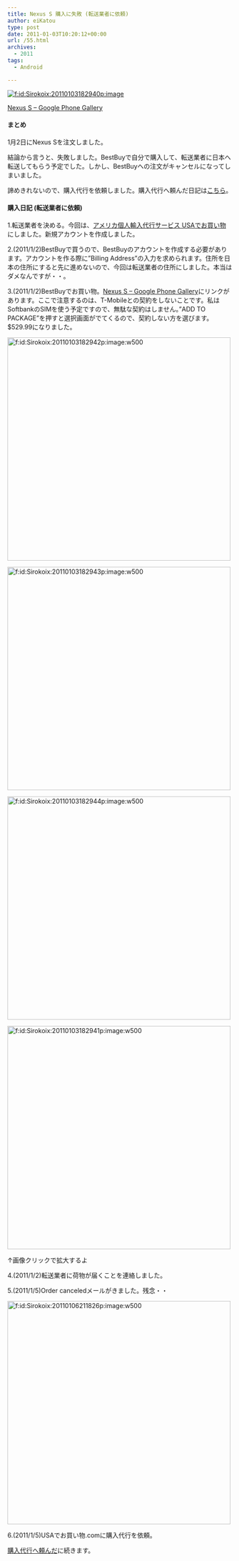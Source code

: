 ```yaml
---
title: Nexus S 購入に失敗 (転送業者に依頼)
author: eiKatou
type: post
date: 2011-01-03T10:20:12+00:00
url: /55.html
archives:
  - 2011
tags:
  - Android

---
```

<div class="section">
  <p>
    <a href="http://f.hatena.ne.jp/Sirokoix/20110103182940" class="hatena-fotolife" target="_blank"><img src="http://cdn-ak.f.st-hatena.com/images/fotolife/S/Sirokoix/20110103/20110103182940.png" alt="f:id:Sirokoix:20110103182940p:image" title="f:id:Sirokoix:20110103182940p:image" class="hatena-fotolife" /></a>
  </p>
  
  <p>
    <a href="http://www.google.com/phone/detail/nexus-s" target="_blank">Nexus S &#8211; Google Phone Gallery</a>
  </p>
  
  <h4>
    まとめ
  </h4>
  
  <p>
    1月2日にNexus Sを注文しました。
  </p>
  
  <p>
    結論から言うと、失敗しました。BestBuyで自分で購入して、転送業者に日本へ転送してもらう予定でした。しかし、BestBuyへの注文がキャンセルになってしまいました。
  </p>
  
  <p>
    諦めきれないので、購入代行を依頼しました。購入代行へ頼んだ日記は<a href="http://d.hatena.ne.jp/Sirokoix/20110108/1294460199" target="_blank">こちら</a>。
  </p>
  
  <h4>
    購入日記 (転送業者に依頼)
  </h4>
  
  <p>
    1.転送業者を決める。今回は、<a href="http://www.usadeokaimono.com/" target="_blank">アメリカ個人輸入代行サービス USAでお買い物</a>にしました。新規アカウントを作成しました。
  </p>
  
  <p>
    2.(2011/1/2)BestBuyで買うので、BestBuyのアカウントを作成する必要があります。アカウントを作る際に&#8221;Billing Address&#8221;の入力を求められます。住所を日本の住所にすると先に進めないので、今回は転送業者の住所にしました。本当はダメなんですが・・。
  </p>
  
  <p>
    3.(2011/1/2)BestBuyでお買い物。<a href="http://www.google.com/phone/detail/nexus-s" target="_blank">Nexus S &#8211; Google Phone Gallery</a>にリンクがあります。ここで注意するのは、T-Mobileとの契約をしないことです。私はSoftbankのSIMを使う予定ですので、無駄な契約はしません。&#8221;ADD TO PACKAGE&#8221;を押すと選択画面がでてくるので、契約しない方を選びます。$529.99になりました。
  </p>
  
  <p>
    <a href="http://f.hatena.ne.jp/Sirokoix/20110103182942" class="hatena-fotolife" target="_blank"><img src="http://cdn-ak.f.st-hatena.com/images/fotolife/S/Sirokoix/20110103/20110103182942.png" alt="f:id:Sirokoix:20110103182942p:image:w500" title="f:id:Sirokoix:20110103182942p:image:w500" class="hatena-fotolife" width="500" /></a>
  </p>
  
  <p>
    <a href="http://f.hatena.ne.jp/Sirokoix/20110103182943" class="hatena-fotolife" target="_blank"><img src="http://cdn-ak.f.st-hatena.com/images/fotolife/S/Sirokoix/20110103/20110103182943.png" alt="f:id:Sirokoix:20110103182943p:image:w500" title="f:id:Sirokoix:20110103182943p:image:w500" class="hatena-fotolife" width="500" /></a>
  </p>
  
  <p>
    <a href="http://f.hatena.ne.jp/Sirokoix/20110103182944" class="hatena-fotolife" target="_blank"><img src="http://cdn-ak.f.st-hatena.com/images/fotolife/S/Sirokoix/20110103/20110103182944.png" alt="f:id:Sirokoix:20110103182944p:image:w500" title="f:id:Sirokoix:20110103182944p:image:w500" class="hatena-fotolife" width="500" /></a>
  </p>
  
  <p>
    <a href="http://f.hatena.ne.jp/Sirokoix/20110103182941" class="hatena-fotolife" target="_blank"><img src="http://cdn-ak.f.st-hatena.com/images/fotolife/S/Sirokoix/20110103/20110103182941.png" alt="f:id:Sirokoix:20110103182941p:image:w500" title="f:id:Sirokoix:20110103182941p:image:w500" class="hatena-fotolife" width="500" /></a>
  </p>
  
  <p>
    ↑画像クリックで拡大するよ
  </p>
  
  <p>
    4.(2011/1/2)転送業者に荷物が届くことを連絡しました。
  </p>
  
  <p>
    5.(2011/1/5)Order canceledメールがきました。残念・・
  </p>
  
  <p>
    <a href="http://f.hatena.ne.jp/Sirokoix/20110106211826" class="hatena-fotolife" target="_blank"><img src="http://cdn-ak.f.st-hatena.com/images/fotolife/S/Sirokoix/20110106/20110106211826.png" alt="f:id:Sirokoix:20110106211826p:image:w500" title="f:id:Sirokoix:20110106211826p:image:w500" class="hatena-fotolife" width="500" /></a>
  </p>
  
  <p>
    6.(2011/1/5)USAでお買い物.comに購入代行を依頼。
  </p>
  
  <p>
    <a href="http://d.hatena.ne.jp/Sirokoix/20110108/1294460199" target="_blank">購入代行へ頼んだ</a>に続きます。
  </p>
</div>
